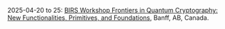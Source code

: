 2025-04-20 to 25: [BIRS Workshop Frontiers in Quantum Cryptography: New Functionalities, Primitives, and Foundations](https://www.birs.ca/events/2025/5-day-workshops/25w5445 "This workshop explores quantum cryptography, focusing on quantum key distribution, post-quantum cryptography, and quantum secure protocols. Topics include entanglement-based schemes, cryptographic primitives, and applications in secure communication, emphasizing theoretical foundations and practical implementations."), Banff, AB, Canada.

